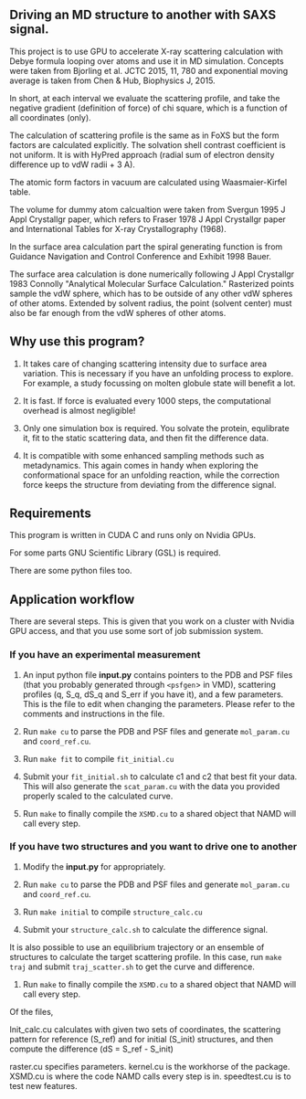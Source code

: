 
## Driving an MD structure to another with SAXS signal.

This project is to use GPU to accelerate X-ray scattering calculation with
Debye formula looping over atoms and use it in MD simulation. Concepts were 
taken from Bjorling et al. JCTC 2015, 11, 780 and exponential moving average is
taken from Chen & Hub, Biophysics J, 2015. 

In short, at each interval we evaluate the scattering profile, and take the
negative gradient (definition of force) of chi square, which is a function of
all coordinates (only). 

The calculation of scattering profile is the same as in FoXS but the form 
factors are calculated explicitly. The solvation shell contrast coefficient is
not uniform. It is with HyPred approach (radial sum of electron density
difference up to vdW radii + 3 A). 

The atomic form factors in vacuum are calculated using Waasmaier-Kirfel table.

The volume for dummy atom calcualtion were taken from Svergun 1995 J Appl 
Crystallgr paper, which refers to Fraser 1978 J Appl Crystallgr paper and 
International Tables for X-ray Crystallography (1968). 

In the surface area calculation part the spiral generating function is from 
Guidance Navigation and Control Conference and Exhibit 1998 Bauer. 

The surface area calculation is done numerically following J Appl Crystallgr 
1983 Connolly "Analytical Molecular Surface Calculation." Rasterized points 
sample the vdW sphere, which has to be outside of any other vdW spheres of 
other atoms. Extended by solvent radius, the point (solvent center) must also 
be far enough from the vdW spheres of other atoms.

## Why use this program?

1. It takes care of changing scattering intensity due to surface area
   variation. This is necessary if you have an unfolding process to explore.
   For example, a study focussing on molten globule state will benefit a lot.

1. It is fast. If force is evaluated every 1000 steps, the computational
   overhead is almost negligible!

1. Only one simulation box is required. You solvate the protein, equlibrate it,
   fit to the static scattering data, and then fit the difference data.

1. It is compatible with some enhanced sampling methods such as  metadynamics.
   This again comes in handy when exploring the conformational space for an
   unfolding reaction, while the correction force keeps the structure from
   deviating from the difference signal. 

## Requirements

This program is written in CUDA C and runs only on Nvidia GPUs.

For some parts GNU Scientific Library (GSL) is required. 

There are some python files too. 


## Application workflow

There are several steps. This is given that you work on a cluster with Nvidia
GPU access, and that you use some sort of job submission system.

### If you have an experimental measurement

1. An input python file **input.py** contains pointers to the PDB and PSF 
   files (that you probably generated through `<psfgen`> in VMD), scattering
   profiles (q, S\_q, dS\_q and S\_err if you have it), and a few parameters. 
   This is the file to edit when changing the parameters. Please refer to the
   comments and instructions in the file.

1. Run `make cu` to parse the PDB and PSF files and generate
   `mol_param.cu` and `coord_ref.cu`. 

1. Run `make fit` to compile `fit_initial.cu` 

1. Submit your `fit_initial.sh` to calculate c1 and c2 that best fit your
   data. This will also generate the `scat_param.cu` with the data you
   provided properly scaled to the calculated curve. 

1. Run `make` to finally compile the `XSMD.cu` to a shared object that NAMD
   will call every step. 

### If you have two structures and you want to drive one to another

1. Modify the **input.py** for appropriately.

1. Run `make cu` to parse the PDB and PSF files and generate
   `mol_param.cu` and `coord_ref.cu`. 

1. Run `make initial` to compile `structure_calc.cu`

1. Submit your `structure_calc.sh` to calculate the difference signal.

It is also possible to use an equilibrium trajectory or an ensemble of
structures to calculate the target scattering profile. In this case, run
`make traj` and submit `traj_scatter.sh` to get the curve and difference. 

1. Run `make` to finally compile the `XSMD.cu` to a shared object that NAMD
   will call every step. 
 



Of the files, 

Init\_calc.cu       calculates with given two sets of coordinates, the scattering pattern for reference (S\_ref) and for initial (S\_init) structures, and then compute the difference (dS = S\_ref - S\_init)

raster.cu          specifies parameters. 
kernel.cu          is the workhorse of the package.
XSMD.cu            is where the code NAMD calls every step is in.
speedtest.cu       is to test new features. 

